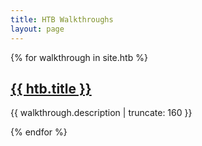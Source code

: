 ```yaml
---
title: HTB Walkthroughs
layout: page
---
```


{% for walkthrough in site.htb %}

<a href="{{ walkthrough.url | prepend: site.baseurl }}">
  <h2>{{ htb.title }}</h2>
  </a>
  
  <p class ="post-excerpt">{{ walkthrough.description | truncate: 160 }}</p>
  
  {% endfor %}
